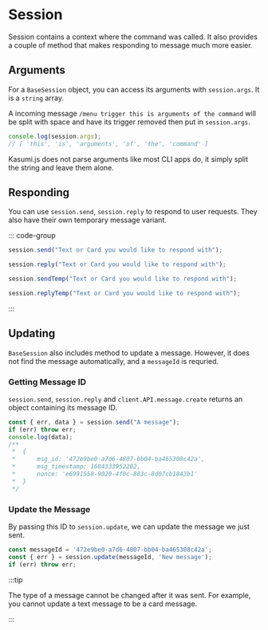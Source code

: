 # Session

Session contains a context where the command was called. It also provides a couple of method that makes responding to message much more easier.

## Arguments

For a `BaseSession` object, you can access its arguments with `session.args`. It is a `string` array. 

A incoming message `/menu trigger this is arguments of the command` will be split with space and have its trigger removed then put in `session.args`.

``` typescript
console.log(session.args);
// [ 'this', 'is', 'arguments', 'of', 'the', 'command' ]
```

Kasumi.js does not parse arguments like most CLI apps do, it simply split the string and leave them alone.

## Responding

You can use `session.send`, `session.reply` to respond to user requests. They also have their own temporary message variant.

::: code-group

```typescript [Send]
session.send("Text or Card you would like to respond with");
```

```typescript [Reply]
session.reply("Text or Card you would like to respond with");
```

```typescript [Send Temporarily]
session.sendTemp("Text or Card you would like to respond with");
```

```typescript [Reply Temporarily]
session.replyTemp("Text or Card you would like to respond with");
```

:::

## Updating

`BaseSession` also includes method to update a message. However, it does not find the message automatically, and a `messageId` is requried.

### Getting Message ID

`session.send`, `session.reply` and `client.API.message.create` returns an object containing its message ID.

```typescript
const { err, data } = session.send("A message");
if (err) throw err;
console.log(data);
/**
 *  {
 *      msg_id: '472e9be0-a7d6-4807-bb04-ba465308c42a',
 *      msg_timestamp: 1684333952202,
 *      nonce: 'e6991558-9020-4f0c-883c-8d07cb1843b1'
 *  }
 */
```

### Update the Message

By passing this ID to `session.update`, we can update the message we just sent.

```typescript
const messageId = '472e9be0-a7d6-4807-bb04-ba465308c42a';
const { err } = session.update(messageId, 'New message');
if (err) throw err;
```

:::tip

The type of a message cannot be changed after it was sent. For example, you cannot update a text message to be a card message.

:::
